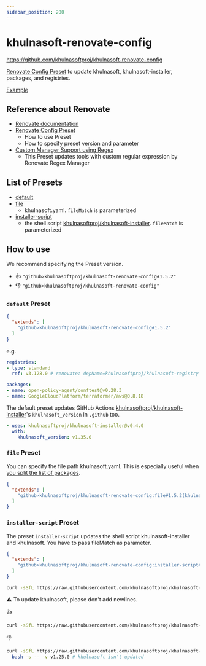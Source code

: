 ```yaml
---
sidebar_position: 200
---
```


# khulnasoft-renovate-config

https://github.com/khulnasoftproj/khulnasoft-renovate-config

[Renovate Config Preset](https://docs.renovatebot.com/config-presets/) to update khulnasoft, khulnasoft-installer, packages, and registries.

[Example](https://github.com/khulnasoftproj/test-khulnasoft-renovate-config)

## Reference about Renovate

* [Renovate documentation](https://docs.renovatebot.com/)
* [Renovate Config Preset](https://docs.renovatebot.com/config-presets/)
  * How to use Preset
  * How to specify preset version and parameter
* [Custom Manager Support using Regex](https://docs.renovatebot.com/modules/manager/regex/)
  * This Preset updates tools with custom regular expression by Renovate Regex Manager

## List of Presets

* [default](https://github.com/khulnasoftproj/khulnasoft-renovate-config/blob/main/default.json)
* [file](https://github.com/khulnasoftproj/khulnasoft-renovate-config/blob/main/file.json)
  * khulnasoft.yaml. `fileMatch` is parameterized
* [installer-script](https://github.com/khulnasoftproj/khulnasoft-renovate-config/blob/main/installer-script.json)
  * the shell script [khulnasoftproj/khulnasoft-installer](https://github.com/khulnasoftproj/khulnasoft-installer). `fileMatch` is parameterized

## How to use

We recommend specifying the Preset version.

* :thumbsup: `"github>khulnasoftproj/khulnasoft-renovate-config#1.5.2"`
* :thumbsdown: `"github>khulnasoftproj/khulnasoft-renovate-config"`

### `default` Preset

```json
{
  "extends": [
    "github>khulnasoftproj/khulnasoft-renovate-config#1.5.2"
  ]
}
```

e.g.

```yaml
registries:
- type: standard
  ref: v3.128.0 # renovate: depName=khulnasoftproj/khulnasoft-registry

packages:
- name: open-policy-agent/conftest@v0.28.3
- name: GoogleCloudPlatform/terraformer/aws@0.8.18
```

The default preset updates GitHub Actions [khulnasoftproj/khulnasoft-installer](https://github.com/khulnasoftproj/khulnasoft-installer)'s `khulnasoft_version` in `.github` too.

```yaml
- uses: khulnasoftproj/khulnasoft-installer@v0.4.0
  with:
    khulnasoft_version: v1.35.0
```

### `file` Preset

You can specify the file path khulnasoft.yaml.
This is especially useful when [you split the list of packages](/docs/guides/split-config).

```json
{
  "extends": [
    "github>khulnasoftproj/khulnasoft-renovate-config:file#1.5.2(khulnasoft/.*\\.ya?ml)"
  ]
}
```

### `installer-script` Preset

The preset `installer-script` updates the shell script khulnasoft-installer and khulnasoft.
You have to pass fileMatch as parameter.

```json
{
  "extends": [
    "github>khulnasoftproj/khulnasoft-renovate-config:installer-script#1.5.2(scripts/.*\\.sh)"
  ]
}
```

```sh
curl -sSfL https://raw.githubusercontent.com/khulnasoftproj/khulnasoft-installer/v2.0.2/khulnasoft-installer | bash -s -- -v v1.25.0
```

:warning: To update khulnasoft, please don't add newlines.

:thumbsup:

```sh
curl -sSfL https://raw.githubusercontent.com/khulnasoftproj/khulnasoft-installer/v2.0.2/khulnasoft-installer | bash -s -- -v v1.25.0
```

:thumbsdown:

```sh
curl -sSfL https://raw.githubusercontent.com/khulnasoftproj/khulnasoft-installer/v2.0.2/khulnasoft-installer |
  bash -s -- -v v1.25.0 # khulnasoft isn't updated
```

